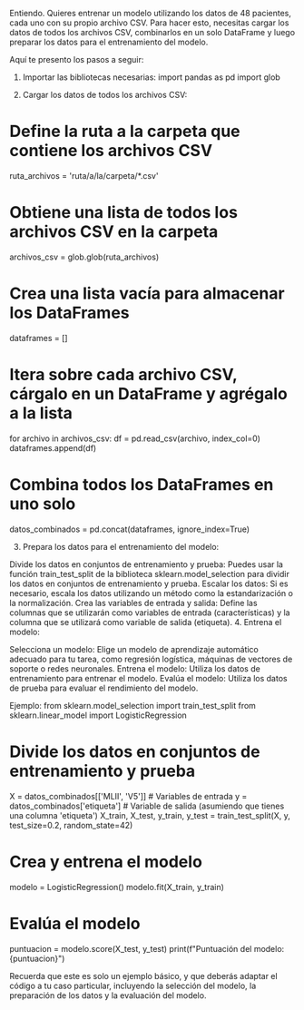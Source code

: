 Entiendo. Quieres entrenar un modelo utilizando los datos de 48 pacientes, cada uno con su propio archivo CSV. Para hacer esto, necesitas cargar los datos de todos los archivos CSV, combinarlos en un solo DataFrame y luego preparar los datos para el entrenamiento del modelo.

Aquí te presento los pasos a seguir:

1. Importar las bibliotecas necesarias:
import pandas as pd
import glob

2. Cargar los datos de todos los archivos CSV:
# Define la ruta a la carpeta que contiene los archivos CSV
ruta_archivos = 'ruta/a/la/carpeta/*.csv' 

# Obtiene una lista de todos los archivos CSV en la carpeta
archivos_csv = glob.glob(ruta_archivos) 

# Crea una lista vacía para almacenar los DataFrames
dataframes = [] 

# Itera sobre cada archivo CSV, cárgalo en un DataFrame y agrégalo a la lista
for archivo in archivos_csv:
    df = pd.read_csv(archivo, index_col=0)
    dataframes.append(df) 

# Combina todos los DataFrames en uno solo
datos_combinados = pd.concat(dataframes, ignore_index=True)

3. Prepara los datos para el entrenamiento del modelo:

Divide los datos en conjuntos de entrenamiento y prueba: Puedes usar la función train_test_split de la biblioteca sklearn.model_selection para dividir los datos en conjuntos de entrenamiento y prueba.
Escalar los datos: Si es necesario, escala los datos utilizando un método como la estandarización o la normalización.
Crea las variables de entrada y salida: Define las columnas que se utilizarán como variables de entrada (características) y la columna que se utilizará como variable de salida (etiqueta).
4. Entrena el modelo:

Selecciona un modelo: Elige un modelo de aprendizaje automático adecuado para tu tarea, como regresión logística, máquinas de vectores de soporte o redes neuronales.
Entrena el modelo: Utiliza los datos de entrenamiento para entrenar el modelo.
Evalúa el modelo: Utiliza los datos de prueba para evaluar el rendimiento del modelo.


Ejemplo:
from sklearn.model_selection import train_test_split
from sklearn.linear_model import LogisticRegression

# Divide los datos en conjuntos de entrenamiento y prueba
X = datos_combinados[['MLII', 'V5']]  # Variables de entrada
y = datos_combinados['etiqueta']  # Variable de salida (asumiendo que tienes una columna 'etiqueta')
X_train, X_test, y_train, y_test = train_test_split(X, y, test_size=0.2, random_state=42)

# Crea y entrena el modelo
modelo = LogisticRegression()
modelo.fit(X_train, y_train)

# Evalúa el modelo
puntuacion = modelo.score(X_test, y_test)
print(f"Puntuación del modelo: {puntuacion}")

Recuerda que este es solo un ejemplo básico, y que deberás adaptar el código a tu caso particular, incluyendo la selección del modelo, la preparación de los datos y la evaluación del modelo.

